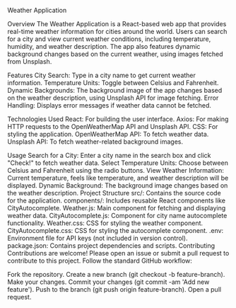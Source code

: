 Weather Application

Overview
The Weather Application is a React-based web app that provides real-time weather information for cities around the world. Users can search for a city and view current weather conditions, including temperature, humidity, and weather description. The app also features dynamic background changes based on the current weather, using images fetched from Unsplash.

Features
City Search: Type in a city name to get current weather information.
Temperature Units: Toggle between Celsius and Fahrenheit.
Dynamic Backgrounds: The background image of the app changes based on the weather description, using Unsplash API for image fetching.
Error Handling: Displays error messages if weather data cannot be fetched.

Technologies Used
React: For building the user interface.
Axios: For making HTTP requests to the OpenWeatherMap API and Unsplash API.
CSS: For styling the application.
OpenWeatherMap API: To fetch weather data.
Unsplash API: To fetch weather-related background images.

Usage
Search for a City: Enter a city name in the search box and click "Check!" to fetch weather data.
Select Temperature Units: Choose between Celsius and Fahrenheit using the radio buttons.
View Weather Information: Current temperature, feels like temperature, and weather description will be displayed.
Dynamic Background: The background image changes based on the weather description.
Project Structure
src/: Contains the source code for the application.
components/: Includes reusable React components like CityAutocomplete.
Weather.js: Main component for fetching and displaying weather data.
CityAutocomplete.js: Component for city name autocomplete functionality.
Weather.css: CSS for styling the weather component.
CityAutocomplete.css: CSS for styling the autocomplete component.
.env: Environment file for API keys (not included in version control).
package.json: Contains project dependencies and scripts.
Contributing
Contributions are welcome! Please open an issue or submit a pull request to contribute to this project. Follow the standard GitHub workflow:

Fork the repository.
Create a new branch (git checkout -b feature-branch).
Make your changes.
Commit your changes (git commit -am 'Add new feature').
Push to the branch (git push origin feature-branch).
Open a pull request.
